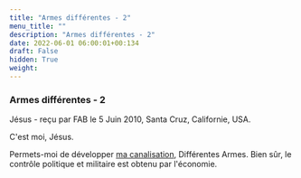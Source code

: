 ```yaml
---
title: "Armes différentes - 2"
menu_title: ""
description: "Armes différentes - 2"
date: 2022-06-01 06:00:01+00:134
draft: False
hidden: True
weight:
---
```

### Armes différentes - 2

Jésus - reçu par FAB le 5 Juin 2010, Santa Cruz, Californie, USA.

C'est moi, Jésus.

Permets-moi de développer [ma canalisation](/fr-contemporary-messages/fr-contemporary-messages-by-date-order/fr-contemporary-messages-2010/fr-2010-5-13-1-fab-jesus/), Différentes Armes. Bien sûr, le contrôle politique et militaire est obtenu par l'économie.